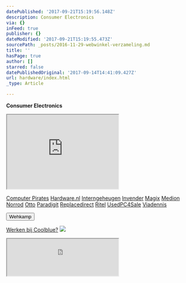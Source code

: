 ```yaml
---
datePublished: '2017-09-21T15:19:56.148Z'
description: Consumer Electronics
via: {}
inFeed: true
publisher: {}
dateModified: '2017-09-21T15:19:55.473Z'
sourcePath: _posts/2016-11-29-webwinkel-verzameling.md
title: ''
hasPage: true
author: []
starred: false
datePublishedOriginal: '2017-09-14T14:41:09.427Z'
url: hardware/index.html
_type: Article

---
```

**Consumer Electronics**

<iframe src="https://the-grid.github.io/ed-userhtml/?g=eJy1V1tvmzAUfs-vYEjNW8It98apuq7TKnXdHvqwPkUGTsCKMcg4I9W0_76DIR3tekk1iCKMDT7n-z77nIOXHz59u7i9-35pxCrhq97y0AANsbHqNlf3HFa9kP00fvUM_CV0PyhYqOKFMZnYdrY_1cMxsChWC8PVQzjQ-41G6tlLPw3vV73ekhqxhA0xY6WyhWUVRTE8DyAPmYRADQU3DUVlBIqYa59TsTVXS5ZERi6DR3P8NKGyfN-6SmgEuSVCf82qWxVDJFloFUxsgQtKE4uii0HtIxORaVCOHr7cfr021E6lklF0rKESs6LmaBY1J-wY2PNTGYJc2KcIyqIr4wU6nPnUp8MgTbohc3DQJREVDJWkIeAl2IIcClDWWUCc8WRk92mSnSZk5ozd2Vx3KHE8bzpxdEcS3exIZ-xhn0nI885XEk2DFFRBCU6hAEqRuT1aO-664ruuCZ-4nzvatw8IuubqA1UDppF1wuRgvzUeL9EIYsWhs0RysH8kDbdJwz2CRo6wMgQkQGYyjSRNEooYeZlNrICzYFtdzzLi9BXZSd7Pychz7P6G3P647uMAKe2ceOe4KfFfcdTz-4ImQD6mfHADYQF-RwqhfXT2_ws9fnWhA4y8XZ7HaVYHJxMh7Ic0z_ZlmLqeN582AvWmKAZB_kq4GhI4MUW6STlPC_R80XSwMtqQpoG54zAIQGDm5lnKhIZXp_FapCzOSo3G3uiJQmH4LoUeO2lJo6bRFlU6tsK57sj26grnuM9Vt4ZQu-OECkEIlodAdRi2EmV_TbZQBl-OtBdEGo-d8ZsaYZV-j0iX-wy0AK3oA5W1jpMQ7lEszxHEsItA6Bxdfya4c9ttBNfVoxebQdZ7S5fKB6iml1YkegK-Y6nuU1lWBQRX5r-MiUjrNJp50-O-p_4R5u5gsRU1anwdqpDJzTAWhyJOE3y2cHAy9_zcswKJH0jsJ-hR23E4PpqOninJtZk83ckAjrZjaODEnLozsz6pEXNum0YFm5i2aT1kSqs6rOEJUB8I_wD2ocdk" height="200" style=""></iframe>

[Computer Pirates][0]
[Hardware.nl][1]
[Interngeheugen][2]
[Invender][3]
[Magix][4]
[Medion][5]
[Norrod][6]
[Otto][7]
[Paradigit][8]
[Replacedirect][9]
[Ritel][10]
[UsedPC4Sale][11]
[Viadennis][12]

<button data-role="cta" style="">Wehkamp</button>

[Werken bij Coolblue?][13]
![](https://the-grid-user-content.s3-us-west-2.amazonaws.com/d4d8e480-281e-41f8-a31e-4427722137e0.png)

<iframe src="https://the-grid.github.io/ed-userhtml/?g=eJyNkDEPwiAQhXd-BbLrUatRK-2izjq4OFJAIVLbUKwa438XSV2cvOUl38u9vDs2WG9X-8Nug7WvbIHYVxSXQaDX1j-sKpA0HX4iHKbi9-HNSK8znEwpbe7LiLUyJ-0Di-hD0Cuk9OsIMY61U8ecaO-bDKBxx5G-gLBGnEHwKnhZEpZtWrYpCKe4N52KlCaJDdZsQgpmqhNunfiNaeurE-rvHBwPyMlsPCd985wsKMFl7aRyOaEECgY8FGdQ1vIRHxL_8wbVPF1G" height="100" style=""></iframe>



[0]: http://www.computerpirates.com/
[1]: http://www.hardware.nl/
[2]: http://www.interngeheugen.com/tt/?tt=2902_12_133761_Interngeheugen&r=%2F
[3]: http://www.invender.nl/ttiv/index.php?tt=352_12_133761_Invender&r=%2F
[4]: http://www.magix.com/ap/tradetracker/?tt=2074_12_133761_Magix&r=%2F
[5]: http://tc.tradetracker.net/?c=3452&m=12&a=133761
[6]: http://www.norrod.nl/tt/index.aspx?tt=23396_12_133761_Norrod&r=%2F
[7]: http://www.otto.nl/
[8]: http://www.paradigit.nl/tt/index.aspx?tt=5043_12_133761_Paradigit&r=%2F
[9]: http://www.replacedirect.nl/
[10]: http://www.ritel.nl/telecom/?tt=668_12_133761_Ritel&r=%2F
[11]: http://tc.tradetracker.net/?c=20400&m=12&a=133761&r=UsedPC4sale&u=%2F
[12]: http://www.viadennis.nl/computer/?tt=15804_12_133761_Viadennis&r=%2F
[13]: http://prf.hn/click/camref:1100l3bs3/creativeref:1011l11074